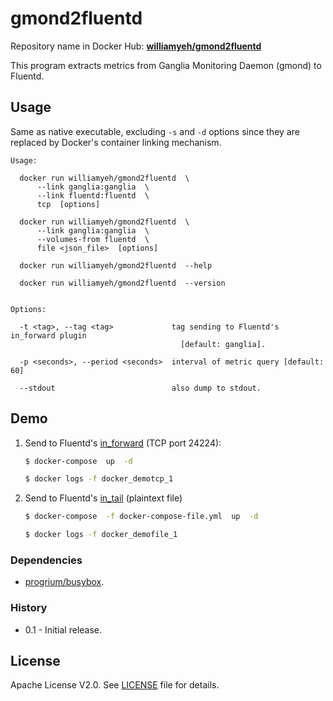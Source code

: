 gmond2fluentd
============

Repository name in Docker Hub: **[williamyeh/gmond2fluentd](https://registry.hub.docker.com/u/williamyeh/gmond2fluentd/)**

This program extracts metrics from Ganglia Monitoring Daemon (gmond) to Fluentd.



## Usage

Same as native executable, excluding `-s` and `-d` options since they are replaced by Docker's container linking mechanism.

```
Usage:

  docker run williamyeh/gmond2fluentd  \
      --link ganglia:ganglia  \
      --link fluentd:fluentd  \
      tcp  [options]

  docker run williamyeh/gmond2fluentd  \
      --link ganglia:ganglia  \
      --volumes-from fluentd  \
      file <json_file>  [options]

  docker run williamyeh/gmond2fluentd  --help

  docker run williamyeh/gmond2fluentd  --version


Options:

  -t <tag>, --tag <tag>             tag sending to Fluentd's in_forward plugin
                                      [default: ganglia].

  -p <seconds>, --period <seconds>  interval of metric query [default: 60]

  --stdout                          also dump to stdout.
```



## Demo


1. Send to Fluentd's [in_forward](http://docs.fluentd.org/articles/in_forward) (TCP port 24224):

   ```bash
   $ docker-compose  up  -d

   $ docker logs -f docker_demotcp_1
   ```


2. Send to Fluentd's [in_tail](http://docs.fluentd.org/articles/in_forward) (plaintext file)

   ```bash
   $ docker-compose  -f docker-compose-file.yml  up  -d

   $ docker logs -f docker_demofile_1
   ```


### Dependencies

- [progrium/busybox](https://registry.hub.docker.com/u/progrium/busybox/).


### History

- 0.1 - Initial release. 



## License

Apache License V2.0.  See [LICENSE](../LICENSE) file for details.
